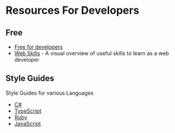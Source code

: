 # Resources For Developers

## Free
* [Free for developers](https://free-for.dev/#/)
* [Web Skills](https://andreasbm.github.io/web-skills/) - A visual overview of useful skills to learn as a web developer

## Style Guides
Style Guides for various Languages
* [C#](https://github.com/raywenderlich/c-sharp-style-guide)
* [TypeScript](https://basarat.gitbooks.io/typescript/docs/styleguide/styleguide.html#filename)
* [Ruby](https://rubystyle.guide/)
* [JavaScript](https://github.com/airbnb/javascript)
